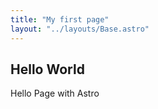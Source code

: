 ```yaml
---
title: "My first page"
layout: "../layouts/Base.astro"
---
```


## Hello World

Hello Page with Astro

